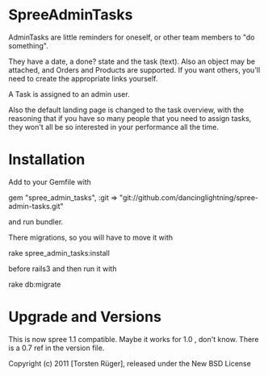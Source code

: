 SpreeAdminTasks
===============

AdminTasks are little reminders for oneself, or other team members to "do something".

They have a date, a done? state and the task (text). Also an object may be attached, and Orders and Products are supported. If you want others, you'll need to create the appropriate links yourself.

A Task is assigned to an admin user.

Also the default landing page is changed to the task overview, with the reasoning that if you have so many people that you need to assign tasks, they won't all be so interested in your performance all the time.

Installation
=======

Add to your Gemfile with 

  gem "spree_admin_tasks", :git => "git://github.com/dancinglightning/spree-admin-tasks.git"

and run bundler.

There migrations, so you will have to move it with 
  
  rake spree_admin_tasks:install 
  
before rails3 and then run it with 

  rake db:migrate

Upgrade and Versions
====================

This is now spree 1.1 compatible. Maybe it works for 1.0 , don't know. There is a 0.7 ref in the version file.

Copyright (c) 2011 [Torsten Rüger], released under the New BSD License
